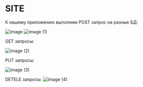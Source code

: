 # SITE

К нашему приложению выполним POST запрос на разные БД:

![image](https://github.com/user-attachments/assets/ca22ef69-fa6b-45c4-bdfc-43841c27b5e1)
![image (1)](https://github.com/user-attachments/assets/b1cd6bec-24e0-48bb-ab3a-ea27249d5031)



GET запросы:

![image (2)](https://github.com/user-attachments/assets/15ccccea-bfdd-4bf6-a05e-c35a8e8cf470)


PUT запросы:

![image (3)](https://github.com/user-attachments/assets/ee0699d3-b04a-447a-a78e-4d2ebdd173bd)


DETELE запросы:
![image (4)](https://github.com/user-attachments/assets/94a9d5bd-863f-4bf1-b21a-7b4ff2491e18)
